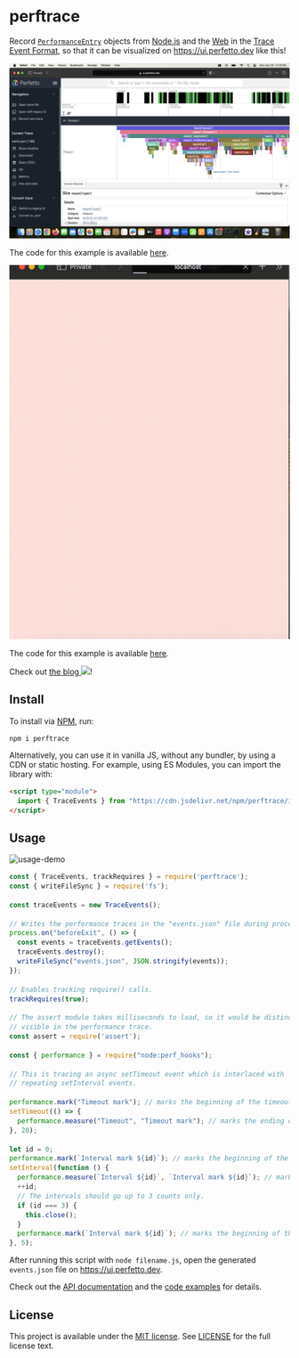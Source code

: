 # perftrace

Record [`PerformanceEntry`](https://w3c.github.io/performance-timeline/#dom-performanceentry) objects from [Node.js](https://nodejs.org/api/perf_hooks.html) and the [Web](https://w3c.github.io/performance-timeline) in the [Trace Event Format](https://docs.google.com/document/d/1CvAClvFfyA5R-PhYUmn5OOQtYMH4h6I0nSsKchNAySU/preview), so that it can be visualized on <https://ui.perfetto.dev> like this!

![](./docs/examples/tracing-requires/perfetto.png)

The code for this example is available [here](docs/examples/tracing-requires).

![](./docs/examples/client-side-use-on-web-browser/perftrace-web.gif)

The code for this example is available [here](docs/examples/client-side-use-on-web-browser).

Check out <a href="https://dev.to/raisinten/visualize-performance-issues-in-your-javascript-application-4cnc">the blog <img src="https://avatars2.githubusercontent.com/u/13521919?s=200&v=4" width="25px"></a>!

## Install

To install via [NPM](https://www.npmjs.com/package/perftrace), run:

```
npm i perftrace
```

Alternatively, you can use it in vanilla JS, without any bundler, by using a CDN or static hosting. For example, using ES Modules, you can import the library with:

```html
<script type="module">
  import { TraceEvents } from "https://cdn.jsdelivr.net/npm/perftrace/index.mjs";
</script>
```

## Usage

<img width="1440" alt="usage-demo" src="https://github.com/user-attachments/assets/369d85a2-b018-44f8-88b9-ad98ec4adcda">

```js
const { TraceEvents, trackRequires } = require('perftrace');
const { writeFileSync } = require('fs');

const traceEvents = new TraceEvents();

// Writes the performance traces in the "events.json" file during process exit.
process.on("beforeExit", () => {
  const events = traceEvents.getEvents();
  traceEvents.destroy();
  writeFileSync("events.json", JSON.stringify(events));
});

// Enables tracking require() calls.
trackRequires(true);

// The assert module takes milliseconds to load, so it would be distinctly
// visible in the performance trace.
const assert = require('assert');

const { performance } = require("node:perf_hooks");

// This is tracing an async setTimeout event which is interlaced with
// repeating setInterval events.

performance.mark("Timeout mark"); // marks the beginning of the timeout trace
setTimeout(() => {
  performance.measure("Timeout", "Timeout mark"); // marks the ending of the timeout trace
}, 20);

let id = 0;
performance.mark(`Interval mark ${id}`); // marks the beginning of the first interval trace
setInterval(function () {
  performance.measure(`Interval ${id}`, `Interval mark ${id}`); // marks the ending of the current interval trace
  ++id;
  // The intervals should go up to 3 counts only.
  if (id === 3) {
    this.close();
  }
  performance.mark(`Interval mark ${id}`); // marks the beginning of the next interval trace
}, 5);
```

After running this script with `node filename.js`, open the generated `events.json` file on <https://ui.perfetto.dev>.

Check out the [API documentation](docs/api) and the [code examples](docs/examples) for details.

## License

This project is available under the [MIT license](https://opensource.org/license/MIT). See [LICENSE](LICENSE) for the full license text.
